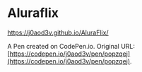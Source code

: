 # Aluraflix
https://j0aod3v.github.io/AluraFlix/

A Pen created on CodePen.io. Original URL: [https://codepen.io/j0aod3v/pen/popzqej](https://codepen.io/j0aod3v/pen/popzqej).


